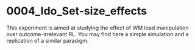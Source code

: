 # 0004_Ido_Set-size_effects
This experiment is aimed at studying the effect of WM load manipulation over outcome-irrelevant RL.
You may find here a simple simulation and a replication of a similar paradigm.
